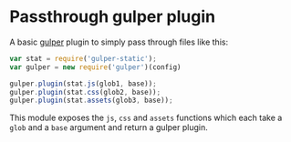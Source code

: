 Passthrough gulper plugin
=========================

A basic [gulper](https://github.com/PaulAvery/node-gulper) plugin to simply pass through files like this:

``` js
var stat = require('gulper-static');
var gulper = new require('gulper')(config)

gulper.plugin(stat.js(glob1, base));
gulper.plugin(stat.css(glob2, base));
gulper.plugin(stat.assets(glob3, base));
```

This module exposes the `js`, `css` and `assets` functions which each take a `glob` and a `base` argument and return a gulper plugin.